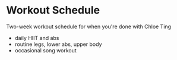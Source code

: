 # Workout Schedule
Two-week workout schedule for when you're done with Chloe Ting
  + daily HIIT and abs
  + routine legs, lower abs, upper body
  + occasional song workout
